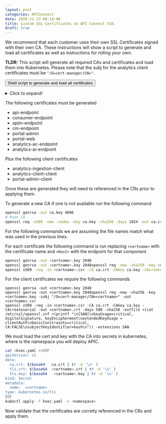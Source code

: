```yaml
---
layout: post
categories: APIConnect
date: 2020-11-13 00:14:00
title: Custom SSL Certificates on API Connect V10.
draft: true
---
```


We recommend that each customer uses their own SSL Certificates signed with their own CA. These instructions will show a script to generate and load all certificates as well as instructions for rolling your own.

<!--more-->


**TLDR:** This script will generate all required CAs and certificates and load them into Kubernetes. Please note that the subj for the analytics client certificates must be `"/O=cert-manager/CN="`.


<button class="collapsible" id="fulloutput">Shell script to generate and load all certificates</button>


<!-- <div class="content" id="fulloutputdata" markdown="1">
<button onclick="copy(content)">Copy text</button>
<div id="content"> -->
<details>
  <summary>Click to expand!</summary>   


```bash
MGMT=admin.apic-playground.eu-gb.containers.appdomain.cloud
MGMT2=manager.apic-playground.eu-gb.containers.appdomain.cloud
MGMT3=api.apic-playground.eu-gb.containers.appdomain.cloud
MGMT4=consumer.apic-playground.eu-gb.containers.appdomain.cloud
ANALYTICSCLIENT=ac.apic-playground.eu-gb.containers.appdomain.cloud
ANALYTICSINGESTION=ai.apic-playground.eu-gb.containers.appdomain.cloud
PORTAL_ADMIN=api.portal.apic-playground.eu-gb.containers.appdomain.cloud
PORTALURL=portal.apic-playground.eu-gb.containers.appdomain.cloud
ns=apic
SUBJ="/O=cert-manager/CN="
​
​
# Root Key
openssl genrsa -out ca.key 4096
# Root CA
openssl req -x509 -new -nodes -key ca.key -sha256 -days 1024 -out ca.crt -subj ${SUBJ}dsgdfgdf
kubectl create secret tls ingress-ca --key ca.key --cert ca.crt -n $ns
​
#variables
VAR_SUBJ[1]=$SUBJ
VAR_KEY[1]=api-endpoint
VAR_EXT[1]="\n[SAN]\nsubjectAltName=DNS:$MGMT3,DNS:$MGMT3\nextendedKeyUsage=serverAuth"
VAR_SUBJ[2]=$SUBJ
VAR_KEY[2]=consumer-endpoint
VAR_EXT[2]="\n[SAN]\nsubjectAltName=DNS:$MGMT4,DNS:$MGMT4\nextendedKeyUsage=serverAuth"
VAR_SUBJ[3]=$SUBJ
VAR_KEY[3]=apim-endpoint
VAR_EXT[3]="\n[SAN]\nsubjectAltName=DNS:$MGMT2,DNS:$MGMT2\nextendedKeyUsage=serverAuth"
VAR_SUBJ[4]=$SUBJ
VAR_KEY[4]=cm-endpoint
VAR_EXT[4]="\n[SAN]\nsubjectAltName=DNS:$MGMT,DNS:$MGMT\nextendedKeyUsage=serverAuth"
​
​
VAR_SUBJ[5]=$SUBJ
VAR_KEY[5]=portal-admin
VAR_EXT[5]="\n[SAN]\nsubjectAltName=DNS:$PORTAL_ADMIN,DNS:$PORTAL_ADMIN\nextendedKeyUsage=serverAuth"
VAR_SUBJ[6]=$SUBJ
VAR_KEY[6]=portal-web
VAR_EXT[6]="\n[SAN]\nsubjectAltName=DNS:$PORTALURL,DNS:$PORTALURL\nextendedKeyUsage=serverAuth"
VAR_SUBJ[7]=$SUBJ
VAR_KEY[7]=analytics-ac-endpoint
VAR_EXT[7]="\n[SAN]\nsubjectAltName=DNS:$ANALYTICSCLIENT,DNS:$ANALYTICSCLIENT\nextendedKeyUsage=serverAuth"
VAR_SUBJ[8]=$SUBJ
VAR_KEY[8]=analytics-ai-endpoint
VAR_EXT[8]="\n[SAN]\nsubjectAltName=DNS:$ANALYTICSINGESTION,DNS:$ANALYTICSINGESTION\nextendedKeyUsage=serverAuth"
​​
VAR_SUBJ[9]=$SUBJ
VAR_KEY[9]=portal-admin-client
VAR_EXT[9]="\n[SAN]\nkeyUsage=critical, digitalSignature, keyEncipherment\nextendedKeyUsage = clientAuth\nbasicConstraints=critical, CA:FALSE\nsubjectKeyIdentifier=hash\n"
VAR_SUBJ[10]=$SUBJ
VAR_KEY[10]=analytics-ingestion-client
VAR_EXT[10]="\n[SAN]\nkeyUsage=critical, digitalSignature, keyEncipherment\nextendedKeyUsage = clientAuth\nbasicConstraints=critical, CA:FALSE\nsubjectKeyIdentifier=hash\n"
VAR_SUBJ[11]=$SUBJ
VAR_KEY[11]=analytics-client-client
VAR_EXT[11]="\n[SAN]\nkeyUsage=critical, digitalSignature, keyEncipherment\nextendedKeyUsage = clientAuth\nbasicConstraints=critical, CA:FALSE\nsubjectKeyIdentifier=hash\n"
​
​
#main
i=1
while [[ $i -le 11 ]]; do
  echo --  ${VAR_SUBJ[$i]} --
  echo --  ${VAR_KEY[$i]} --
  echo --  ${VAR_EXT[$i]} --
  openssl genrsa -out ${VAR_KEY[$i]}.key 2048
  if [ $? != 0 ] ; then exit 1 ; fi
  # openssl req -new -sha256 -key $]}.key -subj $]} -out $]}.csr
  openssl req -new -sha256 -key ${VAR_KEY[$i]}.key -subj "${VAR_SUBJ[$i]}${VAR_KEY[$i]}" -out ${VAR_KEY[$i]}.csr
  cat /etc/ssl/openssl.cnf > tmp.cnf
  echo ${VAR_EXT[$i]} >> tmp.cnf
  echo ${VAR_EXT[$i]} > tmp2.cnf
  if [ $? != 0 ] ; then exit 1 ; fi
  openssl x509 -req -in ${VAR_KEY[$i]}.csr -CA ca.crt -CAkey ca.key -CAcreateserial -out ${VAR_KEY[$i]}.crt -days 500 -sha256 -extfile <(cat /etc/ssl/openssl.cnf <(printf "${VAR_EXT[$i]}")) -extensions SAN
cat >ksec.yaml <<EOF
apiVersion: v1
data:
  ca.crt: $(base64   ca.crt | tr -d '\n' )
  tls.crt: $(base64  ${VAR_KEY[$i]}.crt | tr -d '\n' )
  tls.key: $(base64   ${VAR_KEY[$i]}.key | tr -d '\n' )
kind: Secret
metadata:
  name:  ${VAR_KEY[$i]}
type: kubernetes.io/tls
EOF
  if [ $? != 0 ] ; then exit 1 ; fi
  kubectl apply -f ksec.yaml -n$ns
  if [ $? != 0 ] ; then exit 1 ; fi
  let i+=1
done
```
<!-- <div>
</div> -->

</details>


The following certificates must be generated
* api-endpoint
* consumer-endpoint
* apim-endpoint
* cm-endpoint
* portal-admin
* portal-web
* analytics-ac-endpoint
* analytics-ai-endpoint

Plus the following client certificates
* analytics-ingestion-client
* analytics-client-client
* portal-admin-client

Once these are generated they will need to referenced in the CRs prior to applying them.   

To generate a new CA if one is not available run the following command

```bash
openssl genrsa -out ca.key 4096
# Root CA
openssl req -x509 -new -nodes -key ca.key -sha256 -days 1024 -out ca.crt -subj cn=apic-ca
```

For the following commands we are assuming the file names match what was used in the previous lines.

For each certificate the following command is run replacing `<certname>` with the certificate name and `<Host>` with the endpoint for that component

```bash
openssl genrsa -out <certname>.key 2048
openssl genrsa -out <certname>.key 2048openssl req -new -sha256 -key <certname>.key -subj "/O=cert-manager/CN=<certname>" -out <certname>.csr
openssl x509 -req -in <certname>.csr -CA ca.crt -CAkey ca.key -CAcreateserial -out <certname>.crt -days 500 -sha256 -extfile <(cat /etc/ssl/openssl.cnf <(printf "\n[SAN]\nsubjectAltName=DNS:<HOST>,DNS:<HOST>\nextendedKeyUsage=serverAuth")) -extensions SAN
```

For the client certificates we require the following commands

```base
openssl genrsa -out <certname>.key 2048
openssl genrsa -out <certname>.key 2048openssl req -new -sha256 -key <certname>.key -subj "/O=cert-manager/CN=<certname>" -out <certname>.csr
openssl x509 -req -in <certname>.csr -CA ca.crt -CAkey ca.key -CAcreateserial -out <certname>.crt -days 500 -sha256 -extfile <(cat /etc/ssl/openssl.cnf <(printf "\n[SAN]\nkeyUsage=critical, digitalSignature, keyEncipherment\nextendedKeyUsage = clientAuth\nbasicConstraints=critical, CA:FALSE\nsubjectKeyIdentifier=hash\n")) -extensions SAN
```


We must load the cert and key with the CA into secrets in kubernetes, where <namespace> is the namespace you will deploy APIC.

```bash
cat >ksec.yaml <<EOF
apiVersion: v1
data:
  ca.crt: $(base64   ca.crt | tr -d '\n' )
  tls.crt: $(base64  <certname>.crt | tr -d '\n' )
  tls.key: $(base64   <certname>.key | tr -d '\n' )
kind: Secret
metadata:
  name:  <certname>
type: kubernetes.io/tls
EOF
kubectl apply -f ksec.yaml -n <namespace>
```


Now validate that the certificates are corretly referenced in the CRs and apply them.
